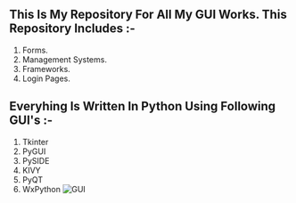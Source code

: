 ## This Is My Repository For All My GUI Works. This Repository Includes :-
1. Forms. 
2. Management Systems.
3. Frameworks. 
4. Login Pages. 
## Everyhing Is Written In Python Using Following GUI's :-
1. Tkinter
2. PyGUI
3. PySIDE
4. KIVY
5. PyQT
6. WxPython
![GUI](https://user-images.githubusercontent.com/72653426/132729020-ca7468fb-a3d0-445d-8e39-14f54bf8cb9b.jpg)


